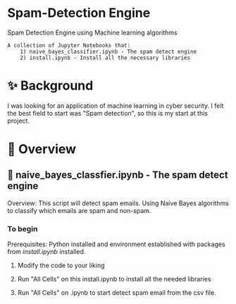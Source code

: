 # Spam-Detection Engine
Spam Detection Engine using Machine learning algorithms
```
A collection of Jupyter Notebooks that:
    1) naive_bayes_classifier.ipynb - The spam detect engine
    2) install.ipynb - Install all the necessary libraries
```
# ✨ Background

I was looking for an application of machine learning in cyber security.  I felt the best field to start was "Spam detection", so this is my start at this project.

# 🏁 Overview

##  🤖 naive_bayes_classfier.ipynb - The spam detect engine
Overview: This script will detect spam emails.  Using Naive Bayes algorithms to classify which emails are spam and non-spam.

### To begin

Prerequisites: Python installed and environment established with packages from *install.ipynb* installed.

1) Modify the code to your liking  

2) Run "All Cells" on this install.ipynb to install all the needed libraries

4) Run "All Cells" on .ipynb to start detect spam email from the csv file.
